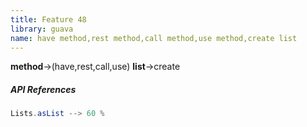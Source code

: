 ```yaml
---
title: Feature 48
library: guava
name: have method,rest method,call method,use method,create list
---
```


**method**->(have,rest,call,use) **list**->create 

##### API References

```java
Lists.asList --> 60 %
```
